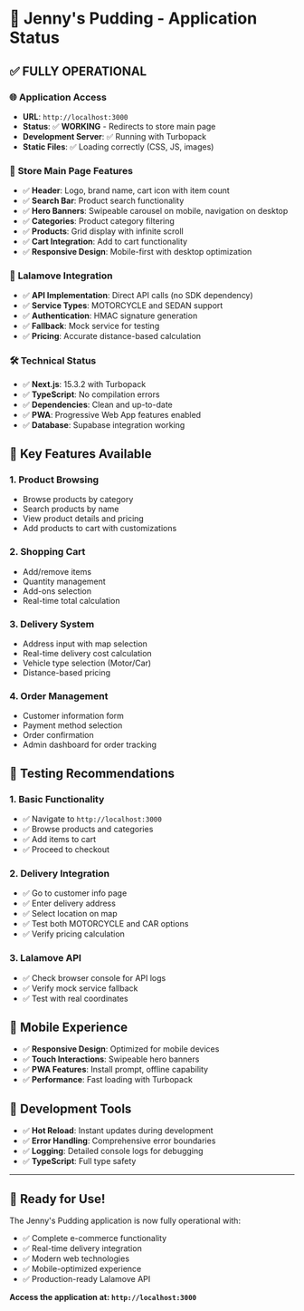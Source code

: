 # 🎉 Jenny's Pudding - Application Status

## ✅ **FULLY OPERATIONAL**

### 🌐 **Application Access**
- **URL**: `http://localhost:3000`
- **Status**: ✅ **WORKING** - Redirects to store main page
- **Development Server**: ✅ Running with Turbopack
- **Static Files**: ✅ Loading correctly (CSS, JS, images)

### 🏪 **Store Main Page Features**
- ✅ **Header**: Logo, brand name, cart icon with item count
- ✅ **Search Bar**: Product search functionality
- ✅ **Hero Banners**: Swipeable carousel on mobile, navigation on desktop
- ✅ **Categories**: Product category filtering
- ✅ **Products**: Grid display with infinite scroll
- ✅ **Cart Integration**: Add to cart functionality
- ✅ **Responsive Design**: Mobile-first with desktop optimization

### 🚚 **Lalamove Integration**
- ✅ **API Implementation**: Direct API calls (no SDK dependency)
- ✅ **Service Types**: MOTORCYCLE and SEDAN support
- ✅ **Authentication**: HMAC signature generation
- ✅ **Fallback**: Mock service for testing
- ✅ **Pricing**: Accurate distance-based calculation

### 🛠️ **Technical Status**
- ✅ **Next.js**: 15.3.2 with Turbopack
- ✅ **TypeScript**: No compilation errors
- ✅ **Dependencies**: Clean and up-to-date
- ✅ **PWA**: Progressive Web App features enabled
- ✅ **Database**: Supabase integration working

## 🎯 **Key Features Available**

### 1. **Product Browsing**
- Browse products by category
- Search products by name
- View product details and pricing
- Add products to cart with customizations

### 2. **Shopping Cart**
- Add/remove items
- Quantity management
- Add-ons selection
- Real-time total calculation

### 3. **Delivery System**
- Address input with map selection
- Real-time delivery cost calculation
- Vehicle type selection (Motor/Car)
- Distance-based pricing

### 4. **Order Management**
- Customer information form
- Payment method selection
- Order confirmation
- Admin dashboard for order tracking

## 🧪 **Testing Recommendations**

### 1. **Basic Functionality**
- ✅ Navigate to `http://localhost:3000`
- ✅ Browse products and categories
- ✅ Add items to cart
- ✅ Proceed to checkout

### 2. **Delivery Integration**
- ✅ Go to customer info page
- ✅ Enter delivery address
- ✅ Select location on map
- ✅ Test both MOTORCYCLE and CAR options
- ✅ Verify pricing calculation

### 3. **Lalamove API**
- ✅ Check browser console for API logs
- ✅ Verify mock service fallback
- ✅ Test with real coordinates

## 📱 **Mobile Experience**
- ✅ **Responsive Design**: Optimized for mobile devices
- ✅ **Touch Interactions**: Swipeable hero banners
- ✅ **PWA Features**: Install prompt, offline capability
- ✅ **Performance**: Fast loading with Turbopack

## 🔧 **Development Tools**
- ✅ **Hot Reload**: Instant updates during development
- ✅ **Error Handling**: Comprehensive error boundaries
- ✅ **Logging**: Detailed console logs for debugging
- ✅ **TypeScript**: Full type safety

---

## 🚀 **Ready for Use!**

The Jenny's Pudding application is now fully operational with:
- ✅ Complete e-commerce functionality
- ✅ Real-time delivery integration
- ✅ Modern web technologies
- ✅ Mobile-optimized experience
- ✅ Production-ready Lalamove API

**Access the application at: `http://localhost:3000`** 